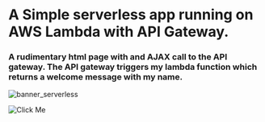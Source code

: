 # A Simple serverless app running on AWS Lambda with API Gateway.

### A rudimentary html page with and AJAX call to the API gateway. The API gateway triggers my lambda function which returns a welcome message with my name. 

![banner_serverless](https://s3.amazonaws.com/serverlesssite117/banner_serverless.png)

![Click Me](http://serverlesssite117.s3-website-us-east-1.amazonaws.com/)